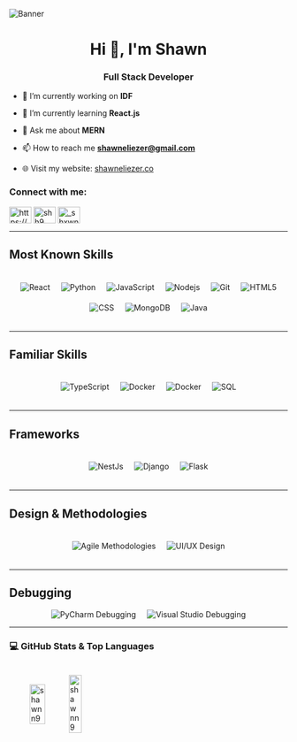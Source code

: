 ![Banner](https://i.pinimg.com/originals/ed/ec/57/edec57b70e496d6310c0ba533909acb2.gif)

<h1 align="center">Hi 👋, I'm Shawn</h1>
<h3 align="center">Full Stack Developer</h3>

- 🔭 I’m currently working on **IDF**

- 🌱 I’m currently learning **React.js**

- 💬 Ask me about **MERN**

- 📫 How to reach me **shawneliezer@gmail.com**

- 🌐 Visit my website: [shawneliezer.co](https://shawneliezer.co/)


<h3 align="left">Connect with me:</h3>
<p align="left">
<a href="https://linkedin.com/in/https://www.linkedin.com/in/shawn-eliezer-5b588a174/" target="blank"><img align="center" src="https://raw.githubusercontent.com/rahuldkjain/github-profile-readme-generator/master/src/images/icons/Social/linked-in-alt.svg" alt="https://www.linkedin.com/in/shawn-eliezer-5b588a174/" height="30" width="40" /></a>
<a href="https://instagram.com/shh9" target="blank"><img align="center" src="https://raw.githubusercontent.com/rahuldkjain/github-profile-readme-generator/master/src/images/icons/Social/instagram.svg" alt="shh9" height="30" width="40" /></a>
<a href="https://twitter.com/_shxwne" target="blank"><img align="center" src="https://raw.githubusercontent.com/rahuldkjain/github-profile-readme-generator/master/src/images/icons/Social/twitter.svg" alt="_shxwne" height="30" width="40" /></a>
  
</p>

---

## Most Known Skills
<div style="display: flex; flex-wrap: wrap; justify-content: center; gap: 20px; padding: 20px;">
  <img alt="React" src="https://img.shields.io/badge/-React-45b8d8?style=flat-square&logo=react&logoColor=white" />
  <img src="https://img.shields.io/badge/Python-Programming-yellowgreen" alt="Python" />
  <img src="https://img.shields.io/badge/JavaScript-Programming-yellow" alt="JavaScript" />
  <img alt="Nodejs" src="https://img.shields.io/badge/-Nodejs-43853d?style=flat-square&logo=Node.js&logoColor=white" />
  <img alt="Git" src="https://img.shields.io/badge/-Git-F05032?style=flat-square&logo=git&logoColor=white" />
  <img alt="HTML5" src="https://img.shields.io/badge/-HTML5-E34F26?style=flat-square&logo=html5&logoColor=white" />
  <img alt="CSS" src="https://img.shields.io/badge/-CSS-1572B6?style=flat-square&logo=css3&logoColor=white" />
  <img alt="MongoDB" src="https://img.shields.io/badge/-MongoDB-13aa52?style=flat-square&logo=mongodb&logoColor=white" />
  <img src="https://img.shields.io/badge/Java-Programming-red" alt="Java" />
</div>

---

## Familiar Skills
<div style="display: flex; flex-wrap: wrap; justify-content: center; gap: 20px; padding: 20px;">
  <img alt="TypeScript" src="https://img.shields.io/badge/-TypeScript-007ACC?style=flat-square&logo=typescript&logoColor=white" />
  <img alt="Docker" src="https://img.shields.io/badge/-Docker-46a2f1?style=flat-square&logo=docker&logoColor=white" />
<img alt="Docker" src="https://img.shields.io/badge/-C++-46a2f1?style=flat-square&logo=c&logoColor=white" />
<img alt="SQL" src="https://img.shields.io/badge/-SQL-46a2f1?style=flat-square&logo=database&logoColor=white" />
</div>

---

## Frameworks
<div style="display: flex; flex-wrap: wrap; justify-content: center; gap: 20px; padding: 20px;">
  <img alt="NestJs" src="https://img.shields.io/badge/-NestJs-ea2845?style=flat-square&logo=nestjs&logoColor=white" />
  <img alt="Django" src="https://img.shields.io/badge/Django-Web%20Framework-blue" alt="Django" />
  <img alt="Flask" src="https://img.shields.io/badge/Flask-Web%20Framework-black?style=flat-square&logo=flask&logoColor=white" />
</div>

---

## Design & Methodologies
<div style="display: flex; flex-wrap: wrap; justify-content: center; gap: 20px; padding: 20px;">
  <img src="https://img.shields.io/badge/Agile-Methodologies-brightgreen" alt="Agile Methodologies" />
  <img src="https://img.shields.io/badge/UI%2FUX-Design-blueviolet" alt="UI/UX Design" />
</div>

---

## Debugging
<div style="display: flex; gap: 20px; justify-content: center;">
  <img src="https://img.shields.io/badge/pycharm%20debugger%E2%9A%A0%EF%B8%8F-FF6347?style=flat-square" alt="PyCharm Debugging" />
  <img src="https://img.shields.io/badge/Visual%20Studio%20Debugger%E2%9A%A0%EF%B8%8F-FF6347?style=flat-square" alt="Visual Studio Debugging" />
</div>


---

### 💻 GitHub Stats & Top Languages
<div style="display: flex; justify-content: space-between; gap: 20px; padding: 20px;">
  <!-- GitHub Stats Block -->
  <div style="flex: 1; max-width: 38%; height: 38%; display: flex; justify-content: center; align-items: center;">
    <img src="https://github-readme-stats.vercel.app/api?username=shawnn9&show_icons=true&locale=en" alt="shawnn9" alt="GitHub Stats" style="width: 40%; height: 38%; object-fit: contain;" />
    <img src="https://github-readme-stats.vercel.app/api/top-langs?username=shawnn9&show_icons=true&locale=en&layout=compact" alt="shawnn9" alt="Top Languages" style="width: 36%; height: 38%; object-fit: contain;" />
  </div>
</div>
